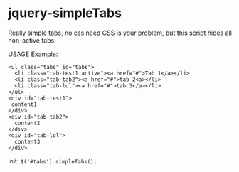 jquery-simpleTabs
=================

Really simple tabs, no css need
CSS is your problem, but this script hides all non-active tabs.

USAGE Example:

    <ul class="tabs" id="tabs">
      <li class="tab-test1 active"><a href="#">Tab 1</a></li>
      <li class="tab-tab2"><a href="#">tab 2<a></li>
      <li class="tab-lol"><a href="#">tab 3</a></li>
    </ul>
    <div id="tab-test1">
     content1
    </div>
    <div id="tab-tab2">
      content2
    </div>
    <div id="tab-lol">
      content3
    </div> 

init:
`$('#tabs').simpleTabs();`
